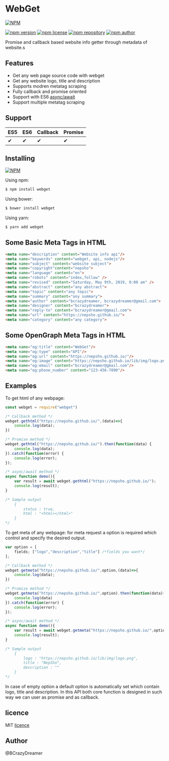 # WebGet
[![NPM](https://nodei.co/npm/webget.png)](https://nodei.co/npm/webget/)

[![npm version](https://img.shields.io/npm/v/webget.svg?style=flat-square)](https://www.npmjs.org/package/webget)
[![npm license](https://img.shields.io/static/v1.svg?label=License&message=MIT&color=informational)](https://github.com/nepsho/webget/blob/master/LICENSE)
[![npm repository](https://img.shields.io/static/v1.svg?label=Repository&message=GitHub&color=yellow)](https://github.com/nepsho/webget)
[![npm author](https://img.shields.io/static/v1.svg?label=Author&message=MIT&color=success)](https://www.npmjs.com/~bcrazydreamer)

Promise and callback based website info getter through metadata of website.s
## Features
- Get any web page source code with webget
- Get any website logo, title and description
- Supports modren metatag scraping
- Fully callback and promise oriented
- Support with ES6 [async/await](https://en.wikipedia.org/wiki/Async/await)
- Support multiple metatag scraping

## Support
ES5 | ES6 | Callback | Promise |
--- | --- | --- | --- |
✔|✔|✔|✔

## Installing 
[![NPM](https://nodei.co/npm/webget.png?mini=true)](https://nodei.co/npm/webget/)

Using npm:
```bash
$ npm install webget
```

Using bower:

```bash
$ bower install webget
```

Using yarn:

```bash
$ yarn add webget
```
## Some Basic Meta Tags in HTML
```html
<meta name="description" content="Website info api"/>
<meta name="keywords" content="webget, api, nodejs"/>
<meta name="subject" content="website subject">
<meta name="copyright"content="nepsho">
<meta name="language" content="en">
<meta name="robots" content="index,follow" />
<meta name="revised" content="Saturday, May 9th, 2019, 0:00 am" />
<meta name="abstract" content="any abstract">
<meta name="topic" content="any topic">
<meta name="summary" content="any summary">
<meta name="author" content="bcrazydreamer, bcrazydreamer@gmail.com">
<meta name="designer" content="bcrazydreamer">
<meta name="reply-to" content="bcrazydreamer@gmail.com">
<meta name="url" content="https://nepsho.github.io/">
<meta name="category" content="any category">
```
## Some OpenGraph Meta Tags in HTML
```html
<meta name="og:title" content="WebGet"/>
<meta name="og:type" content="API"/>
<meta name="og:url" content="https://nepsho.github.io/"/>
<meta name="og:image" content="https://nepsho.github.io/lib/img/logo.png"/>
<meta name="og:email" content="bcrazydreamer@gmail.com"/>
<meta name="og:phone_number" content="123-456-7890"/>
```
## Examples
To get html of any webpage:
```js
const webget = require("webget")
```
```js
/* Callback method */
webget.gethtml("https://nepsho.github.io/",(data)=>{
    console.log(data);
})

/* Promise method */
webget.gethtml("https://nepsho.github.io/").then(function(data) {
	console.log(data);
}).catch(function(error) {
	console.log(error);
});

/* async/await method */
async function demo(){
    var result = await webget.gethtml("https://nepsho.github.io/");
    console.log(result);
} 

/* Sample output 
    { 
        status : true,
        html : "<html></html>"
    }
*/
```

To get meta of any webpage:
for meta request a option is required which control and specify the desired output. 
```js
var option = [
    fields; ["logo","description","title"] /*fields you want*/
];

/* Callback method */
webget.getmeta("https://nepsho.github.io/",option,(data)=>{
    console.log(data);
})

/* Promise method */
webget.getmeta("https://nepsho.github.io/",option).then(function(data){
    console.log(data)
}).catch(function(error) {
	console.log(error);
});

/* async/await method */
async function demo(){
    var result = await webget.getmeta("https://nepsho.github.io/",option);
    console.log(result);
} 

/* Sample output 
    { 
        logo : "https://nepsho.github.io/lib/img/logo.png",
        title : "NepSho",
        description : ""
    }
*/
```
In case of empty option a default option is automatically set which contain logo, title and description.
In this API both core function is designed in such way we can user as promise and as callback.

## licence
MIT [licence](https://opensource.org/licenses/MIT)

## Author
@BCrazyDreamer